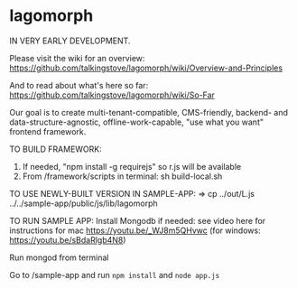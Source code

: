 # lagomorph
IN VERY EARLY DEVELOPMENT. 

Please visit the wiki for an overview: 
https://github.com/talkingstove/lagomorph/wiki/Overview-and-Principles

And to read about what's here so far:
https://github.com/talkingstove/lagomorph/wiki/So-Far


Our goal is to create  multi-tenant-compatible, CMS-friendly, backend- and data-structure-agnostic, offline-work-capable, "use what you want" frontend framework.

TO BUILD FRAMEWORK:
1) If needed, "npm install -g requirejs" so r.js will be available
2) From /framework/scripts in terminal: sh build-local.sh

TO USE NEWLY-BUILT VERSION IN SAMPLE-APP:
=> cp ../out/L.js ../../sample-app/public/js/lib/lagomorph

TO RUN SAMPLE APP: 
Install Mongodb if needed: see video here for instructions for mac https://youtu.be/_WJ8m5QHvwc (for windows: https://youtu.be/sBdaRlgb4N8)

Run mongod from terminal

Go to /sample-app and run `npm install` and `node app.js`
